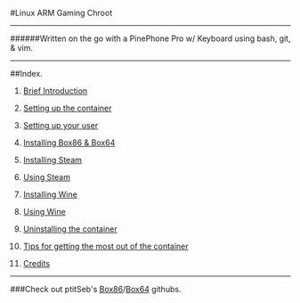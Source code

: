 

#Linux ARM Gaming Chroot

-------------------------

######Written on the go with a PinePhone Pro w/ Keyboard using bash, git, & vim.

-------

##Index.

1. [Brief Introduction](Docs/introduction.md)

2. [Setting up the container](Docs/create-chroot.md)

3. [Setting up your user](Docs/create-user.md)

4. [Installing Box86 & Box64](Docs/install-box86_64.md)

5. [Installing Steam](Docs/install-steam.md)

6. [Using Steam](Docs/using-steam.md)

7. [Installing Wine](Docs/install-wine.md)

8. [Using Wine](Docs/using-wine.md)

9. [Uninstalling the container](Docs/delete-chroot.md)

10. [Tips for getting the most out of the container](Docs/tips.md)

11. [Credits](Docs/credits.md)

----------------------------------------------------

###Check out ptitSeb's [Box86](https://github.com/ptitSeb/box86)/[Box64](https://github.com/ptitSeb/box64) githubs.

